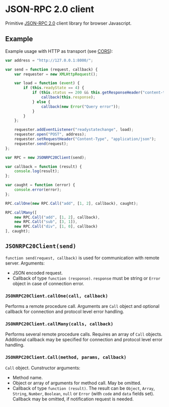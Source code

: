 JSON-RPC 2.0 client
===================

Primitive [JSON-RPC 2.0](http://www.jsonrpc.org/specification) client library for browser Javascript.

Example
-------

Example usage with HTTP as transport (see [CORS](https://developer.mozilla.org/en-US/docs/Web/HTTP/Access_control_CORS)):

``` Javascript
var address = "http://127.0.0.1:8000/";

var send = function (request, callback) {
	var requester = new XMLHttpRequest(); 

	var load = function (event) {
		if (this.readyState == 4) {
			if (this.status == 200 && this.getResponseHeader("content-type") == "application/json") {
				callback(this.response);
			} else {
				callback(new Error("Query error"));
			}
		}
	};

	requester.addEventListener("readystatechange", load);
	requester.open("POST", address);
	requester.setRequestHeader("Content-Type", "application/json");
	requester.send(request);
};

var RPC = new JSONRPC20Client(send);

var callback = function (result) {
	console.log(result);
};

var caught = function (error) {
	console.error(error);
};

RPC.callOne(new RPC.Call("add", [1, 2], callback), caught);

RPC.callMany([
	new RPC.Call("add", [1, 2], callback),
	new RPC.Call("sub", [3, 1]),
	new RPC.Call("div", [1, 0], callback)
], caught);
```

`JSONRPC20Client(send)`
-----------------------

`function send(request, callback)` is used for communication with remote server. Arguments:

* JSON encoded request.
* Callback of type `function (response)`. `response` must be string or `Error` object in case of connection error.

### `JSONRPC20Client.callOne(call, callback)`

Performs a remote procedure call. Arguments are `Call` object and optional callback for connection and protocol level error handling.

### `JSONRPC20Client.callMany(calls, callback)`

Performs several remote procedure calls. Requires an array of `Call` objects. Additional callback may be specified for connection and protocol level error handling.

### `JSONRPC20Client.Call(method, params, callback)`

`Call` object. Cunstructor arguments:

* Method name.
* Object or array of arguments for method call. May be omitted.
* Callback of type `function (result)`. The result can be `Object`, `Array`, `String`, `Number`, `Boolean`, `null` or `Error` (with `code` and `data` fields set). Callback may be omitted, if notification request is needed.

